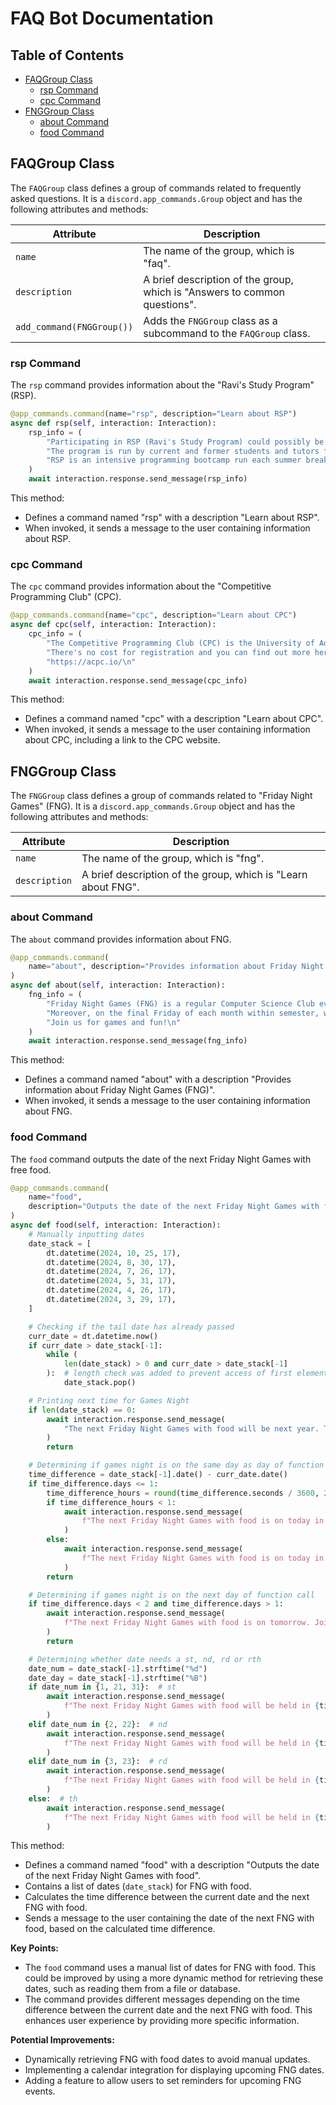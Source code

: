 # FAQ Bot Documentation

## Table of Contents
- [FAQGroup Class](#faqgroup-class)
    - [rsp Command](#rsp-command)
    - [cpc Command](#cpc-command)
- [FNGGroup Class](#fnggroup-class)
    - [about Command](#about-command)
    - [food Command](#food-command)


## FAQGroup Class
The `FAQGroup` class defines a group of commands related to frequently asked questions. It is a `discord.app_commands.Group` object and has the following attributes and methods:

| Attribute | Description |
|---|---|
| `name` |  The name of the group, which is "faq". |
| `description` | A brief description of the group, which is "Answers to common questions". |
| `add_command(FNGGroup())` | Adds the `FNGGroup` class as a subcommand to the `FAQGroup` class. |

### rsp Command
The `rsp` command provides information about the "Ravi's Study Program" (RSP).

```python
@app_commands.command(name="rsp", description="Learn about RSP")
async def rsp(self, interaction: Interaction):
    rsp_info = (
        "Participating in RSP (Ravi's Study Program) could possibly be the single most beneficial thing you can do while you're at University to land a job as a Software Engineer at a great company.\n\n"
        "The program is run by current and former students and tutors from The University of Adelaide, and provides students with the exact steps they need to take to prepare themselves to pass interviews at big tech/FAANG companies. There are very impressive numbers of people that land internships at these companies after successfully completing the program.\n\n"
        "RSP is an intensive programming bootcamp run each summer break. If you wish to get involved, keep an eye out for flyers on campus towards the end of Semester 2, as well as advertisements that are posted in various computer science related discord servers.\n"
    )
    await interaction.response.send_message(rsp_info)
```

This method:
- Defines a command named "rsp" with a description "Learn about RSP".
- When invoked, it sends a message to the user containing information about RSP.

### cpc Command
The `cpc` command provides information about the "Competitive Programming Club" (CPC).

```python
@app_commands.command(name="cpc", description="Learn about CPC")
async def cpc(self, interaction: Interaction):
    cpc_info = (
        "The Competitive Programming Club (CPC) is the University of Adelaide's home for competitive programming. Whether you're just getting started, or looking to flex those programming muscles, the CPC offers a wide range of events and opportunities for those interested.\n\n"
        "There's no cost for registration and you can find out more here:\n"
        "https://acpc.io/\n"
    )
    await interaction.response.send_message(cpc_info)
```

This method:
- Defines a command named "cpc" with a description "Learn about CPC".
- When invoked, it sends a message to the user containing information about CPC, including a link to the CPC website.

## FNGGroup Class
The `FNGGroup` class defines a group of commands related to "Friday Night Games" (FNG). It is a `discord.app_commands.Group` object and has the following attributes and methods:

| Attribute | Description |
|---|---|
| `name` |  The name of the group, which is "fng". |
| `description` | A brief description of the group, which is "Learn about FNG". |

### about Command
The `about` command provides information about FNG.

```python
@app_commands.command(
    name="about", description="Provides information about Friday Night Games (FNG)"
)
async def about(self, interaction: Interaction):
    fng_info = (
        "Friday Night Games (FNG) is a regular Computer Science Club event where the Duck Lounge (Located in EM110) hosts a weekly games night from 5PM where members commonly play amongst a Nintendo Switch and board games.\n"
        "Moreover, on the final Friday of each month within semester, we have free food for all members! Type ``/faq fng food`` to find out when the next FNG with food will be.\n\n"
        "Join us for games and fun!\n"
    )
    await interaction.response.send_message(fng_info)
```

This method:
- Defines a command named "about" with a description "Provides information about Friday Night Games (FNG)".
- When invoked, it sends a message to the user containing information about FNG.

### food Command
The `food` command outputs the date of the next Friday Night Games with free food.

```python
@app_commands.command(
    name="food",
    description="Outputs the date of the next Friday Night Games with food",
)
async def food(self, interaction: Interaction):
    # Manually inputting dates
    date_stack = [
        dt.datetime(2024, 10, 25, 17),
        dt.datetime(2024, 8, 30, 17),
        dt.datetime(2024, 7, 26, 17),
        dt.datetime(2024, 5, 31, 17),
        dt.datetime(2024, 4, 26, 17),
        dt.datetime(2024, 3, 29, 17),
    ]

    # Checking if the tail date has already passed
    curr_date = dt.datetime.now()
    if curr_date > date_stack[-1]:
        while (
            len(date_stack) > 0 and curr_date > date_stack[-1]
        ):  # length check was added to prevent access of first element when list was empty - this would cause a compiler error
            date_stack.pop()

    # Printing next time for Games Night
    if len(date_stack) == 0:
        await interaction.response.send_message(
            "The next Friday Night Games with food will be next year. Thank you for being a valued member!"
        )
        return

    # Determining if games night is on the same day as day of function call
    time_difference = date_stack[-1].date() - curr_date.date()
    if time_difference.days <= 1:
        time_difference_hours = round(time_difference.seconds / 3600, 2)
        if time_difference_hours < 1:
            await interaction.response.send_message(
                f"The next Friday Night Games with food is on today in {time_difference_hours} hour at 5pm. Join us in the Duck Lounge!"
            )
        else:
            await interaction.response.send_message(
                f"The next Friday Night Games with food is on today in {time_difference_hours} hours at 5pm. Join us in the Duck Lounge!"
            )
        return

    # Determining if games night is on the next day of function call
    if time_difference.days < 2 and time_difference.days > 1:
        await interaction.response.send_message(
            f"The next Friday Night Games with food is on tomorrow. Join us in the Duck Lounge at 5pm!"
        )
        return

    # Determining whether date needs a st, nd, rd or rth
    date_num = date_stack[-1].strftime("%d")
    date_day = date_stack[-1].strftime("%B")
    if date_num in {1, 21, 31}:  # st
        await interaction.response.send_message(
            f"The next Friday Night Games with food will be held in {time_difference.days} days on the {date_num}st of {date_day}"
        )
    elif date_num in {2, 22}:  # nd
        await interaction.response.send_message(
            f"The next Friday Night Games with food will be held in {time_difference.days} days on the {date_num}nd of {date_day}"
        )
    elif date_num in {3, 23}:  # rd
        await interaction.response.send_message(
            f"The next Friday Night Games with food will be held in {time_difference.days} days on the {date_num}rd of {date_day}"
        )
    else:  # th
        await interaction.response.send_message(
            f"The next Friday Night Games with food will be held in {time_difference.days} days on the {date_num}th of {date_day}"
        )
```

This method:
- Defines a command named "food" with a description "Outputs the date of the next Friday Night Games with food".
- Contains a list of dates (`date_stack`) for FNG with food.
- Calculates the time difference between the current date and the next FNG with food.
- Sends a message to the user containing the date of the next FNG with food, based on the calculated time difference.

**Key Points:**
- The `food` command uses a manual list of dates for FNG with food. This could be improved by using a more dynamic method for retrieving these dates, such as reading them from a file or database.
- The command provides different messages depending on the time difference between the current date and the next FNG with food. This enhances user experience by providing more specific information.

**Potential Improvements:**
- Dynamically retrieving FNG with food dates to avoid manual updates.
- Implementing a calendar integration for displaying upcoming FNG dates.
- Adding a feature to allow users to set reminders for upcoming FNG events. 
